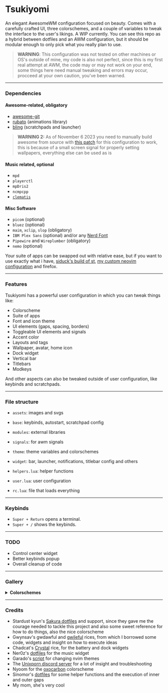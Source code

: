 # Tsukiyomi

An elegant AwesomeWM configuration focused on beauty. Comes with a carefully crafted UI, three colorschemes, and a couple of variables to tweak the interface to the user's likings. A WIP currently. You can see this repo as a hybrid between dotfiles and an AWM configuration, but it should be modular enough to only pick what you really plan to use.

> __WARNING__: This configuration was not tested on other machines or OS's outside of mine, my code is also not perfect, since this is my first real attempt at AWM, the code may or may not work on your end, some things here need manual tweaking and errors may occur, procceed at your own caution, you've been warned.

---

### Dependencies

#### Awesome-related, obligatory
- [awesome-git](https://github.com/awesomeWM/awesome)
- [rubato](https://github.com/andOrlando/rubato) (animations library)
- [bling](https://blingcorp.github.io/bling/) (scratchpads and launcher)

> __WARNING 2:__ As of November 6 2023 you need to manually build awesome from source with [this patch](https://github.com/awesomeWM/awesome/pull/3811) for this configuration to work, this is because of a small screen signal for properly setting wallpapers, everything else can be used as is

#### Music related, optional
- `mpd`
- `playerctl`
- `mpDris2`
- `ncmpcpp`
- [`clematis`](https://github.com/TorchedSammy/clematis/tree/host-album-art)

#### Misc Software
- `picom` (optional)
- `bluez` (optional)
- `maim`, `xclip`, `slop` (obligatory)
- `IBM Plex Sans` (optional) and/or any [Nerd Font](https://www.nerdfonts.com/)
- `Pipewire` and `Wireplumber` (obligatory)
- `nemo` (optional)

Your suite of apps can be swapped out with relative ease, but if you want to use exactly what i have, [siduck's build of st](https://github.com/siduck/st), [my custom neovim configuration](https://github.com/tsukki9696/totsuka) and firefox.

---

### Features

Tsukiyomi has a powerful user configuration in which you can tweak things like:
- Colorscheme
- Suite of apps
- Font and icon theme
- UI elements (gaps, spacing, borders)
- Toggleable UI elements and signals
- Accent color
- Layouts and tags
- Wallpaper, avatar, home icon
- Dock widget
- Vertical bar
- Titlebars
- Modkeys

And other aspects can also be tweaked outside of user configuration, like keybinds and scratchpads.

---

### File structure

- `assets`: images and svgs
- `base`: keybinds, autostart, scratchpad config
- `modules`: external libraries
- `signals`: for awm signals
- `theme`: theme variables and colorschemes
- `widget`: bar, launcher, notifications, titlebar config and others

- `helpers.lua`: helper functions
- `user.lua`: user configuration
- `rc.lua`: file that loads everything

---

### Keybinds

- `Super + Return` opens a terminal.
- `Super + /` shows the keybinds.

---

### TODO

- Control center widget
- Better keybinds popup
- Overall cleanup of code

---

### Gallery
<details>
<summary><b>Colorschemes</b></summary>

![biscuit](https://github.com/tsukki9696/tsukiyomi/assets/127806743/84be1cf0-da73-4347-b77f-f7fb35938e67)
![oxocarbon](https://github.com/tsukki9696/tsukiyomi/assets/127806743/b42bb64b-c681-42ef-be52-aa6072e9c5fa)
![sakura](https://github.com/tsukki9696/tsukiyomi/assets/127806743/d5d4f925-7f22-4e4e-8b7c-deca79d36024)
![camellia](https://github.com/tsukki9696/tsukiyomi/assets/127806743/f39a1342-7c18-446c-b828-84c9c0206dcf)
![adwaita](https://github.com/tsukki9696/tsukiyomi/assets/127806743/c0a28752-5730-4a25-8e3f-3d5c802d0e9b)
![latte](https://github.com/tsukki9696/tsukiyomi/assets/127806743/ea6f9ce7-2571-44ef-ba64-e7f83acaa6af)
![catppuccin](https://github.com/tsukki9696/tsukiyomi/assets/127806743/70449b4f-3f74-4593-9718-762a7df07706)
![fullerene](https://github.com/tsukki9696/tsukiyomi/assets/127806743/71fdbcfc-656b-4fe6-8eff-17d32b13c26a)


</details>

---

### Credits

- Stardust kyun's [Sakura dotfiles](https://github.com/Stardust-kyun/dotfiles) and support, since they gave me the courage needed to tackle this project and also some sweet reference for how to do things, also the nice colorscheme
- Gwynsav's gwdawful and [gwileful](https://github.com/Gwynsav/gwileful) rices, from which I borrowed some code, widgets and insight on how to execute ideas
- Chadcat's [Crystal](https://github.com/chadcat7/crystal) rice, for the battery and dock widgets
- Ner0z's [dotfiles](https://github.com/ner0z/dotfiles) for the music widget
- Garado's [script](https://github.com/garado/cozy/blob/18d9e810a81da427085a8261194d95aa6df05a97/theme/integration.lua) for changing nvim themes
- The [Unixporn discord server](https://discord.gg/unixporn) for a lot of insight and troubleshooting
- Nyoom for the [oxocarbon](https://github.com/nyoom-engineering/oxocarbon/tree/main) colorscheme
- Sinomor's [dotfiles](https://github.com/Sinomor/dotfiles) for some helper functions and the execution of inner and outer gaps
- My mom, she's very cool

